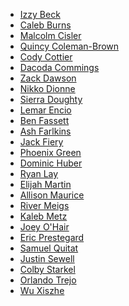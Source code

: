 * [Izzy Beck]()
* [Caleb Burns]()
* [Malcolm Cisler](https://github.com/DatCancerousBoi)
* [Quincy Coleman-Brown]()
* [Cody Cottier](https://github.com/taxfraud)
* [Dacoda Commings](https://github.com/Daco10)
* [Zack Dawson](https://github.com/TangJunqian)
* [Nikko Dionne](https://github.com/Nikkodionn77)
* [Sierra Doughty]()
* [Lemar Encio]()
* [Ben Fassett]()
* [Ash Farlkins]()
* [Jack Fiery](https://github.com/JMF1011)
* [Phoenix Green]()
* [Dominic Huber]()
* [Ryan Lay](https://github.com/mrclean123)
* [Elijah Martin]()
* [Allison Maurice](https://github.com/allisonmaurice)
* [River Meigs](https://github.com/b3n15)
* [Kaleb Metz]()
* [Joey O'Hair](https://github.com/StudMasterMikey)
* [Eric Prestegard](https://github.com/PrestegardE7)
* [Samuel Quitat]()
* [Justin Sewell](https://github.com/Starfighter36)
* [Colby Starkel](https://github.com/ColbyStarkel)
* [Orlando Trejo](https://github.com/xXOrlandoTrejoXx)
* [Wu Xiszhe](https://github.com/XinzheWu3000)
